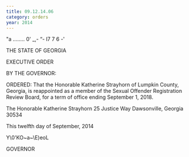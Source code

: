 ```yaml
---
title: 09.12.14.06
category: orders
year: 2014
---
```

    

"a ........ 0' _,-
“- I7 7 6 -'

THE STATE OF GEORGIA

EXECUTIVE ORDER

BY THE GOVERNOR:

ORDERED: That the Honorable Katherine Strayhorn of Lumpkin County,
Georgia, is reappointed as a member of the Sexual Offender
Registration Review Board, for a term of office ending September
1, 2018.

The Honorable Katherine Strayhorn
25 Justice Way
Dawsonville, Georgia 30534

This twelfth day of September, 2014

Y\0'KO~a~\E)eoL

GOVERNOR

